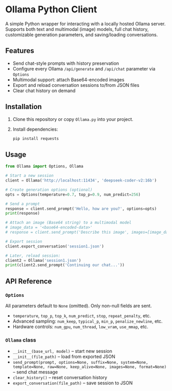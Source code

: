 # Ollama Python Client

A simple Python wrapper for interacting with a locally hosted Ollama server. Supports both text and multimodal (image) models, full chat history, customizable generation parameters, and saving/loading conversations.

## Features

- Send chat-style prompts with history preservation
- Configure every Ollama `/api/generate` and `/api/chat` parameter via `Options`
- Multimodal support: attach Base64-encoded images
- Export and reload conversation sessions to/from JSON files
- Clear chat history on demand

## Installation

1. Clone this repository or copy `Ollama.py` into your project.
2. Install dependencies:

   ```bash
   pip install requests
   ```

## Usage

```python
from Ollama import Options, Ollama

# Start a new session
client = Ollama('http://localhost:11434', 'deepseek-coder-v2:16b')

# Create generation options (optional)
opts = Options(temperature=0.7, top_p=0.9, num_predict=256)

# Send a prompt
response = client.send_prompt('Hello, how are you?', options=opts)
print(response)

# Attach an image (Base64 string) to a multimodal model
# image_data = '<base64-encoded-data>'
# response = client.send_prompt('Describe this image', images=[image_data])

# Export session
client.export_conversation('session1.json')

# Later, reload session:
client2 = Ollama('session1.json')
print(client2.send_prompt('Continuing our chat...'))
```

## API Reference

### `Options`
All parameters default to `None` (omitted). Only non-null fields are sent.
- `temperature`, `top_p`, `top_k`, `num_predict`, `stop`, `repeat_penalty`, etc.
- Advanced sampling: `num_keep`, `typical_p`, `min_p`, `penalize_newline`, etc.
- Hardware controls: `num_gpu`, `num_thread`, `low_vram`, `use_mmap`, etc.

### `Ollama` class

- `__init__(base_url, model)` – start new session
- `__init__(file_path)` – load from exported JSON
- `send_prompt(prompt, options=None, suffix=None, system=None, template=None, raw=None, keep_alive=None, images=None, format=None)` – send chat message
- `clear_history()` – reset conversation history
- `export_conversation(file_path)` – save session to JSON